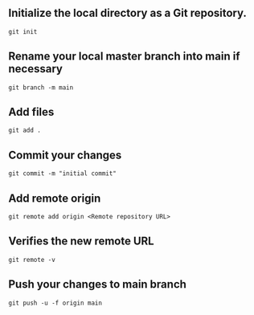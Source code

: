 ## Initialize the local directory as a Git repository.
    git init
## Rename your local master branch into main if necessary
    git branch -m main
## Add files
    git add .
## Commit your changes
    git commit -m "initial commit"
## Add remote origin
    git remote add origin <Remote repository URL>
## Verifies the new remote URL
    git remote -v
## Push your changes to main branch
    git push -u -f origin main
